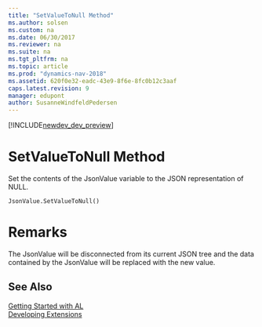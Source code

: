 ```yaml
---
title: "SetValueToNull Method"
ms.author: solsen
ms.custom: na
ms.date: 06/30/2017
ms.reviewer: na
ms.suite: na
ms.tgt_pltfrm: na
ms.topic: article
ms.prod: "dynamics-nav-2018"
ms.assetid: 620f0e32-eadc-43e9-8f6e-8fc0b12c3aaf
caps.latest.revision: 9
manager: edupont
author: SusanneWindfeldPedersen
---
```


[!INCLUDE[newdev_dev_preview](../includes/newdev_dev_preview.md)]

# SetValueToNull Method
Set the contents of the JsonValue variable to the JSON representation of NULL.

```
JsonValue.SetValueToNull()
```

# Remarks
The JsonValue will be disconnected from its current JSON tree and the data contained by the JsonValue will be replaced with the new value.

## See Also
[Getting Started with AL](../devenv-get-started.md)  
[Developing Extensions](../devenv-dev-overview.md)
